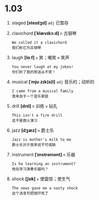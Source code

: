 # 1.03
















1. staged **[steɪdʒd]** `adj` 已暂存

2. clavichord **[ˈklævɪkɔːd]** `n` 古钢琴
    ```
    We called it a clavichord
    我们称它为古钢琴
    ```

3. laugh **[lɑːf]** `v` 笑；嘲笑 `n` 笑声
    ```
    You never laugh at my jokes!
    你们听了我的笑话从不笑！
    ```

4. musical **[ˈmjuːzɪk(ə)l]** `adj` 音乐的；动听的
    ```
    I came from a musical family
    我来自于一个音乐家庭
    ```

5. drill **[drɪl]** `n` 训练 `v` 钻孔
    ```
    This isn't a fire drill
    这不是救火演习
    ```

6. jazz **[dʒæz]** `n` 爵士乐
    ```
    Jazz is mother's milk to me
    爵士乐对于我来说不可或缺
    ```

7. instrument **[ˈɪnstrəmənt]** `n` 乐器
    ```
    Is he learning an instrument?
    他在学习演奏乐器吗？
    ```

8. shock **[ʃɒk]** `v` 使震惊；使生气
    ```
    The news gave me a nasty shock
    这个消息可把我吓死了
    ```
